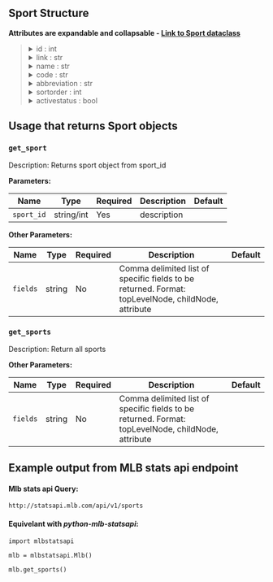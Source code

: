 ## Sport Structure

**Attributes are expandable and collapsable - [Link to Sport dataclass](https://github.com/zero-sum-seattle/python-mlb-statsapi/blob/development/mlbstatsapi/models/sports/sport.py)**


<blockquote>

<details>
<summary>id : int   </summary>

* id number of the sport  
</details>

<details>
<summary>link : str   </summary>

* link of the sport  
</details>

<details>
<summary>name : str    </summary>

* name the sport  
</details>

<details>
<summary>code : str   </summary>

* Sport code  
</details>

<details>
<summary>abbreviation : str   </summary>

* Abbreviation for the sport  
</details>

<details>
<summary>sortorder : int   </summary>

* Some sort of sorting order  
</details>

<details>
<summary>activestatus : bool   </summary>

* Is the sport active  
</details>

</blockquote>


## Usage that returns Sport objects

### `get_sport`

Description: Returns sport object from sport_id

**Parameters:**

| Name       | Type      | Required | Description                         | Default
| ---------- | --------- | -------- | ----------------------------------- | -------
| `sport_id` | string/int | Yes      | description |

**Other Parameters:**

| Name       | Type      | Required | Description                         | Default
| ---------- | --------- | -------- | ----------------------------------- | -------
| `fields` | string | No      | Comma delimited list of specific fields to be returned. Format: topLevelNode, childNode, attribute |

### `get_sports`

Description: Return all sports


**Other Parameters:**

| Name       | Type      | Required | Description                         | Default
| ---------- | --------- | -------- | ----------------------------------- | -------
| `fields` | string | No      | Comma delimited list of specific fields to be returned. Format: topLevelNode, childNode, attribute |



## Example output from MLB stats api endpoint

#### Mlb stats api Query:   
```http://statsapi.mlb.com/api/v1/sports```

#### Equivelant with *python-mlb-statsapi*:   
```
import mlbstatsapi

mlb = mlbstatsapi.Mlb()

mlb.get_sports()
```